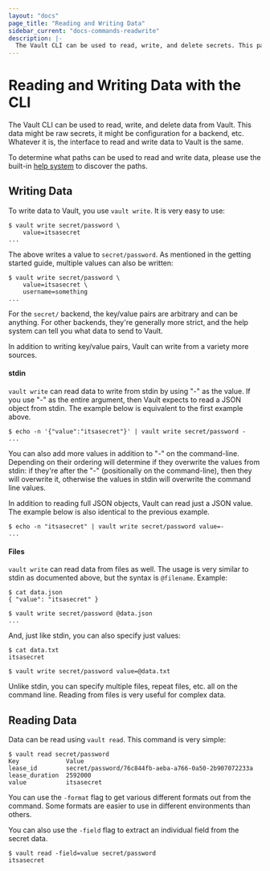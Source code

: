 ```yaml
---
layout: "docs"
page_title: "Reading and Writing Data"
sidebar_current: "docs-commands-readwrite"
description: |-
  The Vault CLI can be used to read, write, and delete secrets. This page documents how to do this.
---
```


# Reading and Writing Data with the CLI

The Vault CLI can be used to read, write, and delete data from Vault.
This data might be raw secrets, it might be configuration for
a backend, etc. Whatever it is, the interface to read and write data
to Vault is the same.

To determine what paths can be used to read and write data,
please use the built-in [help system](/docs/commands/help.html)
to discover the paths.

## Writing Data

To write data to Vault, you use `vault write`. It is very easy to use:

```
$ vault write secret/password \
    value=itsasecret
...
```

The above writes a value to `secret/password`. As mentioned in the getting
started guide, multiple values can also be written:

```
$ vault write secret/password \
    value=itsasecret \
    username=something
...
```

For the `secret/` backend, the key/value pairs are arbitrary and can be
anything. For other backends, they're generally more strict, and the
help system can tell you what data to send to Vault.

In addition to writing key/value pairs, Vault can write from a variety
more sources.

#### stdin

`vault write` can read data to write from stdin by using "-" as the value.
If you use "-" as the entire argument, then Vault expects to read a JSON
object from stdin. The example below is equivalent to the first example
above.

```
$ echo -n '{"value":"itsasecret"}' | vault write secret/password -
...
```

You can also add more values in addition to "-" on the command-line.
Depending on their ordering will determine if they overwrite the values
from stdin: if they're after the "-" (positionally on the command-line),
then they will overwrite it, otherwise the values in stdin will overwrite
the command line values.

In addition to reading full JSON objects, Vault can read just a JSON
value. The example below is also identical to the previous example.

```
$ echo -n "itsasecret" | vault write secret/password value=-
...
```

#### Files

`vault write` can read data from files as well. The usage is very similar
to stdin as documented above, but the syntax is `@filename`. Example:

```
$ cat data.json
{ "value": "itsasecret" }

$ vault write secret/password @data.json
...
```

And, just like stdin, you can also specify just values:

```
$ cat data.txt
itsasecret

$ vault write secret/password value=@data.txt
```

Unlike stdin, you can specify multiple files, repeat files, etc. all
on the command line. Reading from files is very useful for complex data.

## Reading Data

Data can be read using `vault read`. This command is very simple:

```
$ vault read secret/password
Key             Value
lease_id        secret/password/76c844fb-aeba-a766-0a50-2b907072233a
lease_duration  2592000
value           itsasecret
```

You can use the `-format` flag to get various different formats out
from the command. Some formats are easier to use in different environments
than others.

You can also use the `-field` flag to extract an individual field
from the secret data.

```
$ vault read -field=value secret/password
itsasecret
```

